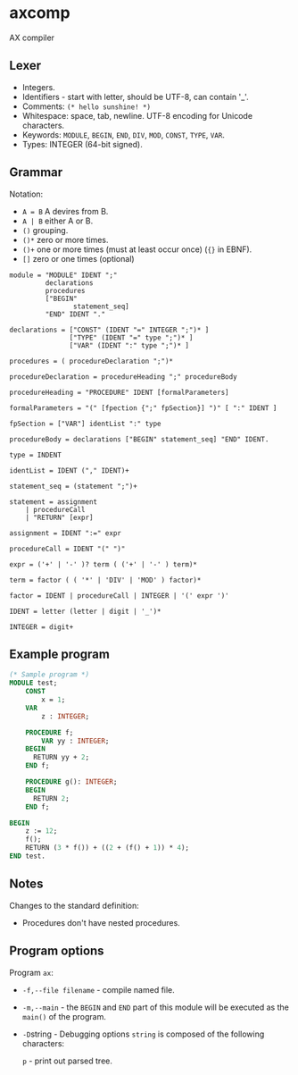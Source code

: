 # axcomp

AX compiler

## Lexer

* Integers.
* Identifiers - start with letter, should be UTF-8, can contain '_'.
* Comments: `(* hello sunshine! *)`
* Whitespace: space, tab, newline. UTF-8 encoding for Unicode characters.
* Keywords: `MODULE`, `BEGIN`, `END`, `DIV`, `MOD`, `CONST`, `TYPE`, `VAR`.
* Types: INTEGER (64-bit signed).

## Grammar

Notation:

* `A = B` A devires from B.
* `A | B` either A or B.
* `()` grouping.
* `()*` zero or more times.
* `()+` one or more times (must at least occur once) (`{}` in EBNF).
* `[]` zero or one times (optional)  

```ebnf
module = "MODULE" IDENT ";"
         declarations
         procedures
         ["BEGIN"
                statement_seq]
         "END" IDENT "."

declarations = ["CONST" (IDENT "=" INTEGER ";")* ]
               ["TYPE" (IDENT "=" type ";")* ]
               ["VAR" (IDENT ":" type ";")* ]

procedures = ( procedureDeclaration ";")*

procedureDeclaration = procedureHeading ";" procedureBody

procedureHeading = "PROCEDURE" IDENT [formalParameters]

formalParameters = "(" [fpection {";" fpSection}] ")" [ ":" IDENT ]

fpSection = ["VAR"] identList ":" type

procedureBody = declarations ["BEGIN" statement_seq] "END" IDENT.

type = INDENT

identList = IDENT ("," IDENT)+

statement_seq = (statement ";")+

statement = assignment
    | procedureCall
    | "RETURN" [expr]

assignment = IDENT ":=" expr

procedureCall = IDENT "(" ")"

expr = ('+' | '-' )? term ( ('+' | '-' ) term)*

term = factor ( ( '*' | 'DIV' | 'MOD' ) factor)*

factor = IDENT | procedureCall | INTEGER | '(' expr ')'

IDENT = letter (letter | digit | '_')*

INTEGER = digit+
```

## Example program

```pascal
(* Sample program *)
MODULE test;
    CONST
        x = 1;
    VAR
        z : INTEGER;

    PROCEDURE f;
        VAR yy : INTEGER;
    BEGIN
      RETURN yy + 2;
    END f;

    PROCEDURE g(): INTEGER;
    BEGIN
      RETURN 2;
    END f;

BEGIN
    z := 12;
    f();
    RETURN (3 * f()) + ((2 + (f() + 1)) * 4);
END test.
```
## Notes

Changes to the standard definition:

* Procedures don't have nested procedures.

## Program options

Program `ax`:

* `-f,--file filename` - compile named file.
* `-m,--main` - the `BEGIN` and `END` part of this module will be executed as the `main()` of the program.

* `-D`string - Debugging options `string` is composed of the following characters:

   `p` - print out parsed tree.
